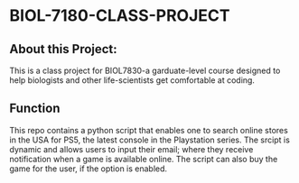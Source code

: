 # BIOL-7180-CLASS-PROJECT
## About this Project:
This is a class project for BIOL7830-a garduate-level course designed to help biologists and other life-scientists get comfortable at coding.
## Function
This repo contains a python script that enables one to search online stores in the USA for PS5, the latest console in the Playstation series.
The srcipt is dynamic and allows users to input their email; where they receive notification when a game is available online.
The script can also buy the game for the user, if the option is enabled. 
